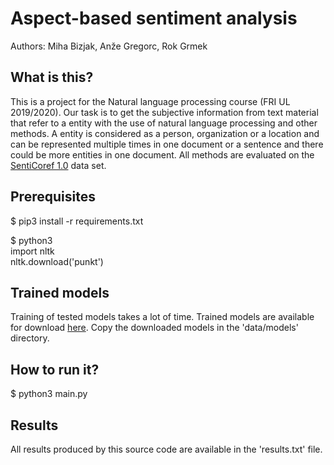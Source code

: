 # Aspect-based sentiment analysis
Authors: Miha Bizjak, Anže Gregorc, Rok Grmek

## What is this?
This is a project for the Natural language processing course (FRI UL 2019/2020).
Our task is to get the subjective information from text material that refer to a entity with the use of natural language processing and other methods.
A entity is considered as a person, organization or a location and can be represented multiple times in one document or a sentence and there could be more entities in one document.
All methods are evaluated on the [SentiCoref 1.0](https://www.clarin.si/repository/xmlui/handle/11356/1285) data set.

## Prerequisites
$ pip3 install -r requirements.txt  

$ python3  
import nltk  
nltk.download('punkt')

## Trained models
Training of tested models takes a lot of time.
Trained models are available for download [here](https://www.sendtransfer.com/download.php?id=f82802d706da70a694f974b9da74ae31&email=1498741).
Copy the downloaded models in the 'data/models' directory.

## How to run it?
$ python3 main.py

## Results
All results produced by this source code are available in the 'results.txt' file.
